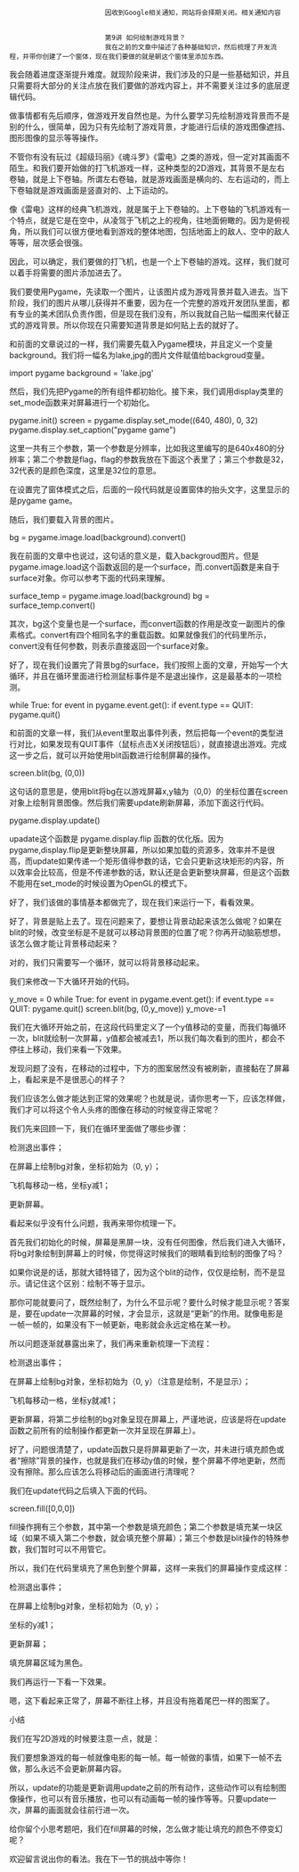 
                            
                            因收到Google相关通知，网站将会择期关闭。相关通知内容
                            
                            
                            第9讲 如何绘制游戏背景？
                            我在之前的文章中描述了各种基础知识，然后梳理了开发流程，并带你创建了一个窗体，现在我们要做的就是朝这个窗体里添加东西。

我会随着进度逐渐提升难度。就现阶段来讲，我们涉及的只是一些基础知识，并且只需要将大部分的关注点放在我们要做的游戏内容上，并不需要关注过多的底层逻辑代码。

做事情都有先后顺序，做游戏开发自然也是。为什么要学习先绘制游戏背景而不是别的什么，很简单，因为只有先绘制了游戏背景，才能进行后续的游戏图像遮挡、图形图像的显示等等操作。

不管你有没有玩过《超级玛丽》《魂斗罗》《雷电》之类的游戏，但一定对其画面不陌生。和我们要开始做的打飞机游戏一样，这种类型的2D游戏，其背景不是左右卷轴，就是上下卷轴。所谓左右卷轴，就是游戏画面是横向的、左右运动的，而上下卷轴就是游戏画面是竖直对的、上下运动的。



像《雷电》这样的经典飞机游戏，就是属于上下卷轴的。上下卷轴的飞机游戏有一个特点，就是它是在空中，从凌驾于飞机之上的视角，往地面俯瞰的。因为是俯视角，所以我们可以很方便地看到游戏的整体地图，包括地面上的敌人、空中的敌人等等，层次感会很强。

因此，可以确定，我们要做的打飞机，也是一个上下卷轴的游戏。这样，我们就可以着手将需要的图片添加进去了。

我们要使用Pygame，先读取一个图片，让该图片成为游戏背景并载入进去。当下阶段，我们的图片从哪儿获得并不重要，因为在一个完整的游戏开发团队里面，都有专业的美术团队负责作图，但是现在我们没有，所以我就自己贴一幅图来代替正式的游戏背景。所以你现在只需要知道背景是如何贴上去的就好了。

和前面的文章说过的一样，我们需要先载入Pygame模块，并且定义一个变量background。我们将一幅名为lake,jpg的图片文件赋值给backgroud变量。

import pygame
background = 'lake.jpg'


然后，我们先把Pygame的所有组件都初始化。接下来，我们调用display类里的set_mode函数来对屏幕进行一个初始化。

pygame.init()
screen = pygame.display.set_mode((640, 480), 0, 32)
pygame.display.set_caption("pygame game")


这里一共有三个参数，第一个参数是分辨率，比如我这里编写的是640x480的分辨率；第二个参数是flag，flag的参数我放在下面这个表里了；第三个参数是32，32代表的是颜色深度，这里是32位的意思。



在设置完了窗体模式之后，后面的一段代码就是设置窗体的抬头文字，这里显示的是pygame game。

随后，我们要载入背景的图片。

bg = pygame.image.load(background).convert()


我在前面的文章中也说过，这句话的意义是，载入backgroud图片。但是pygame.image.load这个函数返回的是一个surface，而.convert函数是来自于surface对象。你可以参考下面的代码来理解。

surface_temp = pygame.image.load(background)
bg = surface_temp.convert()


其次，bg这个变量也是一个surface，而convert函数的作用是改变一副图片的像素格式。convert有四个相同名字的重载函数。如果就像我们的代码里所示，convert没有任何参数，则表示直接返回一个surface对象。

好了，现在我们设置完了背景bg的surface，我们按照上面的文章，开始写一个大循环，并且在循环里面进行检测鼠标事件是不是退出操作，这是最基本的一项检测。

while True:
    for event in pygame.event.get():
        if event.type == QUIT:
            pygame.quit()


和前面的文章一样，我们从event里取出事件列表，然后把每一个event的类型进行对比，如果发现有QUIT事件（鼠标点击X关闭按钮后），就直接退出游戏。完成这一步之后，就可以开始使用blit函数进行绘制屏幕的操作。

screen.blit(bg, (0,0))


这句话的意思是，使用blit将bg在以游戏屏幕x,y轴为（0,0）的坐标位置在screen对象上绘制背景图像。然后我们需要update刷新屏幕，添加下面这行代码。

pygame.display.update()


upadate这个函数是 pygame.display.flip 函数的优化版。因为pygame,display.flip是更新整块屏幕，所以如果加载的资源多，效率并不是很高，而update如果传递一个矩形值得参数的话，它会只更新这块矩形的内容，所以效率会比较高，但是不传递参数的话，默认还是会更新整块屏幕，但是这个函数不能用在set_mode的时候设置为OpenGL的模式下。

好了，我们该做的事情基本都做完了，现在我们来运行一下，看看效果。



好了，背景是贴上去了。现在问题来了，要想让背景动起来该怎么做呢？如果在blit的时候，改变坐标是不是就可以移动背景图的位置了呢？你再开动脑筋想想，该怎么做才能让背景移动起来？

对的，我们只需要写一个循环，就可以将背景移动起来。

我们来修改一下大循环开始的代码。

y_move = 0
while True:
    for event in pygame.event.get():
        if event.type == QUIT:
            pygame.quit()
    screen.blit(bg, (0,y_move))
    y_move-=1


我们在大循环开始之前，在这段代码里定义了一个y值移动的变量，而我们每循环一次，blit就绘制一次屏幕，y值都会被减去1，所以我们每次看到的图片，都会不停往上移动，我们来看一下效果。



发现问题了没有，在移动的过程中，下方的图案居然没有被刷新，直接黏在了屏幕上，看起来是不是很恶心的样子？

我们应该怎么做才能达到正常的效果呢？也就是说，请你思考一下，应该怎样做，我们才可以将这个令人头疼的图像在移动的时候变得正常呢？

我们先来回顾一下，我们在循环里面做了哪些步骤：


检测退出事件；

在屏幕上绘制bg对象，坐标初始为（0, y）；

飞机每移动一格，坐标y减1；

更新屏幕。


看起来似乎没有什么问题，我再来带你梳理一下。

首先我们初始化的时候，屏幕是黑屏一块，没有任何图像，然后我们进入大循环，将bg对象绘制到屏幕上的时候，你觉得这时候我们的眼睛看到绘制的图像了吗？

如果你说是的话，那就大错特错了，因为这个blit的动作，仅仅是绘制，而不是显示。请记住这个区别：绘制不等于显示。

那你可能就要问了，既然绘制了，为什么不显示呢？要什么时候才能显示呢？答案是，要在update一次屏幕的时候，才会显示，这就是“更新”的作用。就像电影是一帧一帧的，如果没有下一帧更新，电影就会永远定格在某一秒。

所以问题逐渐就暴露出来了，我们再来重新梳理一下流程：


检测退出事件；

在屏幕上绘制bg对象，坐标初始为（0, y）（注意是绘制，不是显示）；

飞机每移动一格，坐标y就减1；

更新屏幕，将第二步绘制的bg对象呈现在屏幕上，严谨地说，应该是将在update函数之前所有的绘制操作都更新一次并呈现在屏幕上）。


好了，问题很清楚了，update函数只是将屏幕更新了一次，并未进行填充颜色或者“擦除”背景的操作，也就是我们在移动y值的时候，整个屏幕不停地更新，然而没有擦除。那么应该怎么将移动后的画面进行清理呢？

我们在update代码之后填入下面的代码。

screen.fill([0,0,0])


fill操作拥有三个参数，其中第一个参数是填充颜色；第二个参数是填充某一块区域（如果不填入第二个参数，就会填充整个屏幕）；第三个参数是blit操作的特殊参数，我们暂时可以不用管它。

所以，我们在代码里填充了黑色到整个屏幕，这样一来我们的屏幕操作变成这样：


检测退出事件；

在屏幕上绘制bg对象，坐标初始为（0, y）；

坐标的y减1；

更新屏幕；

填充屏幕区域为黑色。


我们再运行一下看一下效果。



嗯，这下看起来正常了，屏幕不断往上移，并且没有拖着尾巴一样的图案了。

小结

我们在写2D游戏的时候要注意一点，就是：

我们要想象游戏的每一帧就像电影的每一帧。每一帧做的事情，如果下一帧不去做，那么永远不会更新屏幕内容。

所以，update的功能是更新调用update之前的所有动作，这些动作可以有绘制图像操作，也可以有音乐播放，也可以有动画每一帧的操作等等。只要update一次，屏幕的画面就会往前行进一次。

给你留个小思考题吧，我们在fill屏幕的时候，怎么做才能让填充的颜色不停变幻呢？

欢迎留言说出你的看法。我在下一节的挑战中等你！

                        
                        
                            
